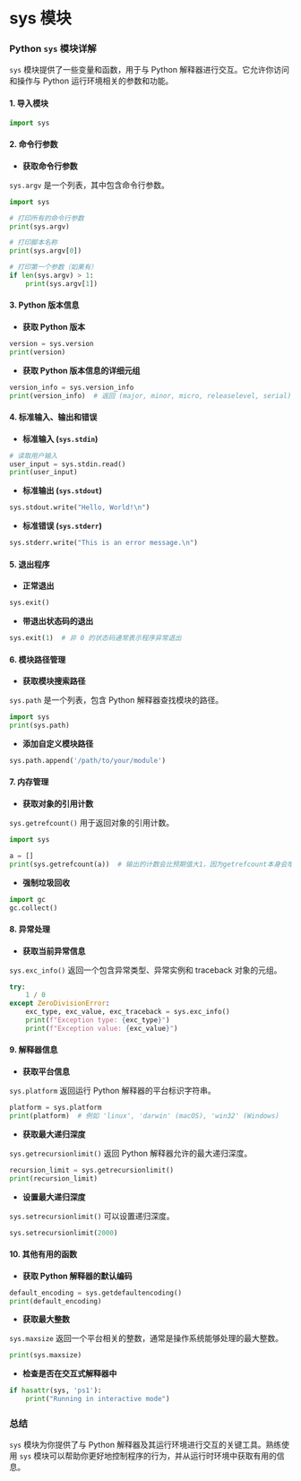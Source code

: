 # sys 模块

### Python `sys` 模块详解

`sys` 模块提供了一些变量和函数，用于与 Python 解释器进行交互。它允许你访问和操作与 Python 运行环境相关的参数和功能。

#### 1. 导入模块

```python
import sys
```

#### 2. 命令行参数

- **获取命令行参数**

`sys.argv` 是一个列表，其中包含命令行参数。

```python
import sys

# 打印所有的命令行参数
print(sys.argv)

# 打印脚本名称
print(sys.argv[0])

# 打印第一个参数（如果有）
if len(sys.argv) > 1:
    print(sys.argv[1])
```

#### 3. Python 版本信息

- **获取 Python 版本**

```python
version = sys.version
print(version)
```

- **获取 Python 版本信息的详细元组**

```python
version_info = sys.version_info
print(version_info)  # 返回 (major, minor, micro, releaselevel, serial)
```

#### 4. 标准输入、输出和错误

- **标准输入 (`sys.stdin`)**

```python
# 读取用户输入
user_input = sys.stdin.read()
print(user_input)
```

- **标准输出 (`sys.stdout`)**

```python
sys.stdout.write("Hello, World!\n")
```

- **标准错误 (`sys.stderr`)**

```python
sys.stderr.write("This is an error message.\n")
```

#### 5. 退出程序

- **正常退出**

```python
sys.exit()
```

- **带退出状态码的退出**

```python
sys.exit(1)  # 非 0 的状态码通常表示程序异常退出
```

#### 6. 模块路径管理

- **获取模块搜索路径**

`sys.path` 是一个列表，包含 Python 解释器查找模块的路径。

```python
import sys
print(sys.path)
```

- **添加自定义模块路径**

```python
sys.path.append('/path/to/your/module')
```

#### 7. 内存管理

- **获取对象的引用计数**

`sys.getrefcount()` 用于返回对象的引用计数。

```python
import sys

a = []
print(sys.getrefcount(a))  # 输出的计数会比预期值大1，因为getrefcount本身会增加一次引用
```

- **强制垃圾回收**

```python
import gc
gc.collect()
```

#### 8. 异常处理

- **获取当前异常信息**

`sys.exc_info()` 返回一个包含异常类型、异常实例和 traceback 对象的元组。

```python
try:
    1 / 0
except ZeroDivisionError:
    exc_type, exc_value, exc_traceback = sys.exc_info()
    print(f"Exception type: {exc_type}")
    print(f"Exception value: {exc_value}")
```

#### 9. 解释器信息

- **获取平台信息**

`sys.platform` 返回运行 Python 解释器的平台标识字符串。

```python
platform = sys.platform
print(platform)  # 例如 'linux', 'darwin' (macOS), 'win32' (Windows)
```

- **获取最大递归深度**

`sys.getrecursionlimit()` 返回 Python 解释器允许的最大递归深度。

```python
recursion_limit = sys.getrecursionlimit()
print(recursion_limit)
```

- **设置最大递归深度**

`sys.setrecursionlimit()` 可以设置递归深度。

```python
sys.setrecursionlimit(2000)
```

#### 10. 其他有用的函数

- **获取 Python 解释器的默认编码**

```python
default_encoding = sys.getdefaultencoding()
print(default_encoding)
```

- **获取最大整数**

`sys.maxsize` 返回一个平台相关的整数，通常是操作系统能够处理的最大整数。

```python
print(sys.maxsize)
```

- **检查是否在交互式解释器中**

```python
if hasattr(sys, 'ps1'):
    print("Running in interactive mode")
```

### 总结

`sys` 模块为你提供了与 Python 解释器及其运行环境进行交互的关键工具。熟练使用 `sys` 模块可以帮助你更好地控制程序的行为，并从运行时环境中获取有用的信息。